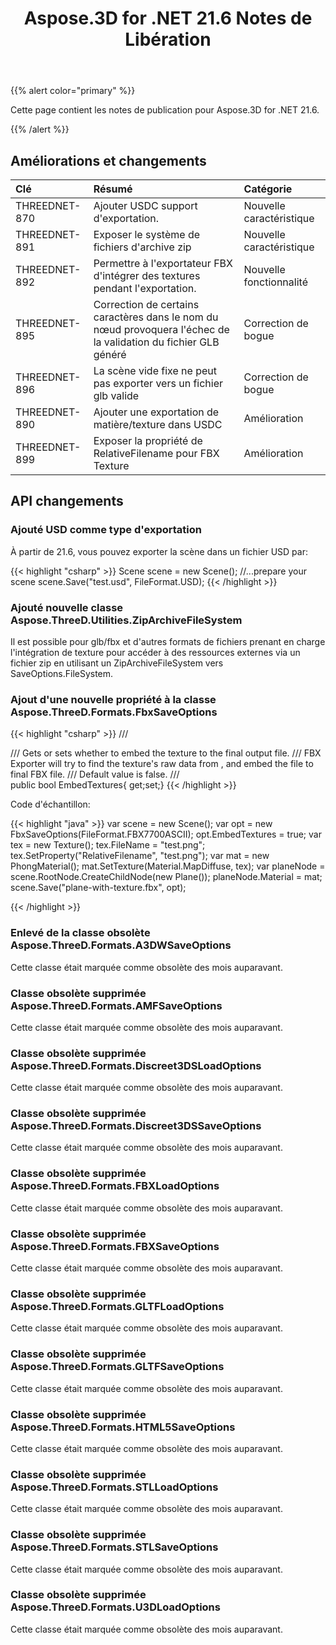 ﻿---
title: Aspose.3D for .NET 21.6 Notes de Libération
type: docs
weight: 7
url: /fr/net/aspose-3d-for-net-21-6-release-notes/
---
{{% alert color="primary" %}}

Cette page contient les notes de publication pour Aspose.3D for .NET 21.6.

{{% /alert %}}
## **Améliorations et changements**

|**Clé**|**Résumé**|**Catégorie**|
|:- |:- |:- |
|THREEDNET-870 |Ajouter USDC support d'exportation.|Nouvelle caractéristique|
|THREEDNET-891 |Exposer le système de fichiers d'archive zip|Nouvelle caractéristique|
|THREEDNET-892 |Permettre à l'exportateur FBX d'intégrer des textures pendant l'exportation.|Nouvelle fonctionnalité|
|THREEDNET-895 |Correction de certains caractères dans le nom du nœud provoquera l'échec de la validation du fichier GLB généré|Correction de bogue|
|THREEDNET-896 |La scène vide fixe ne peut pas exporter vers un fichier glb valide|Correction de bogue|
|THREEDNET-890 |Ajouter une exportation de matière/texture dans USDC|Amélioration|
|THREEDNET-899 |Exposer la propriété de RelativeFilename pour FBX Texture|Amélioration|





## API changements ##


### Ajouté USD comme type d'exportation ###

À partir de 21.6, vous pouvez exporter la scène dans un fichier USD par:

{{< highlight "csharp" >}}
    Scene scene = new Scene();
    //...prepare your scene
    scene.Save("test.usd", FileFormat.USD);
{{< /highlight >}}

### Ajouté nouvelle classe Aspose.ThreeD.Utilities.ZipArchiveFileSystem ###

Il est possible pour glb/fbx et d'autres formats de fichiers prenant en charge l'intégration de texture pour accéder à des ressources externes via un fichier zip en utilisant un ZipArchiveFileSystem vers SaveOptions.FileSystem.


### Ajout d'une nouvelle propriété à la classe Aspose.ThreeD.Formats.FbxSaveOptions ###

{{< highlight "csharp" >}}
    /// <summary>
    /// Gets or sets whether to embed the texture to the final output file.
    /// FBX Exporter will try to find the texture's raw data from <see cref="IOConfig.FileSystem"/>, and embed the file to final FBX file.
    /// Default value is false.
    /// </summary>
    public bool EmbedTextures{ get;set;}
{{< /highlight >}}


Code d'échantillon:

{{< highlight "java" >}}
    var scene = new Scene();
    var opt = new FbxSaveOptions(FileFormat.FBX7700ASCII);
    opt.EmbedTextures = true;
    var tex = new Texture();
    tex.FileName = "test.png";
    tex.SetProperty("RelativeFilename", "test.png");
    var mat = new PhongMaterial();
    mat.SetTexture(Material.MapDiffuse, tex);
    var planeNode = scene.RootNode.CreateChildNode(new Plane());
    planeNode.Material = mat;
    scene.Save("plane-with-texture.fbx", opt);

{{< /highlight >}}


### Enlevé de la classe obsolète Aspose.ThreeD.Formats.A3DWSaveOptions ###
Cette classe était marquée comme obsolète des mois auparavant.

### Classe obsolète supprimée Aspose.ThreeD.Formats.AMFSaveOptions
Cette classe était marquée comme obsolète des mois auparavant.

### Classe obsolète supprimée Aspose.ThreeD.Formats.Discreet3DSLoadOptions
Cette classe était marquée comme obsolète des mois auparavant.

### Classe obsolète supprimée Aspose.ThreeD.Formats.Discreet3DSSaveOptions ###
Cette classe était marquée comme obsolète des mois auparavant.

### Classe obsolète supprimée Aspose.ThreeD.Formats.FBXLoadOptions ###
Cette classe était marquée comme obsolète des mois auparavant.

### Classe obsolète supprimée Aspose.ThreeD.Formats.FBXSaveOptions ###
Cette classe était marquée comme obsolète des mois auparavant.

### Classe obsolète supprimée Aspose.ThreeD.Formats.GLTFLoadOptions ###
Cette classe était marquée comme obsolète des mois auparavant.

### Classe obsolète supprimée Aspose.ThreeD.Formats.GLTFSaveOptions ###
Cette classe était marquée comme obsolète des mois auparavant.

### Classe obsolète supprimée Aspose.ThreeD.Formats.HTML5SaveOptions ###
Cette classe était marquée comme obsolète des mois auparavant.

### Classe obsolète supprimée Aspose.ThreeD.Formats.STLLoadOptions ###
Cette classe était marquée comme obsolète des mois auparavant.

### Classe obsolète supprimée Aspose.ThreeD.Formats.STLSaveOptions ###
Cette classe était marquée comme obsolète des mois auparavant.

### Classe obsolète supprimée Aspose.ThreeD.Formats.U3DLoadOptions ###
Cette classe était marquée comme obsolète des mois auparavant.
